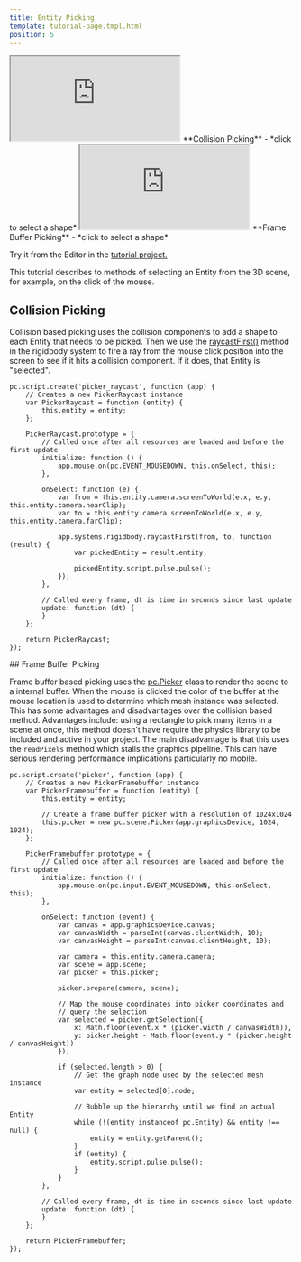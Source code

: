 ```yaml
---
title: Entity Picking
template: tutorial-page.tmpl.html
position: 5
---
```


<iframe src="http://playcanv.as/b/QR8LcbJU"></iframe>
**Collision Picking** - *click to select a shape*

<iframe src="http://playcanv.as/b/Uud3Q7PG"></iframe>
**Frame Buffer Picking** - *click to select a shape*

Try it from the Editor in the [tutorial project.][1]

This tutorial describes to methods of selecting an Entity from the 3D scene, for example, on the click of the mouse.

## Collision Picking

Collision based picking uses the collision components to add a shape to each Entity that needs to be picked. Then we use the [raycastFirst()][2] method in the rigidbody system to fire a ray from the mouse click position into the screen to see if it hits a collision component. If it does, that Entity is "selected".

~~~javascript~~~
pc.script.create('picker_raycast', function (app) {
    // Creates a new PickerRaycast instance
    var PickerRaycast = function (entity) {
        this.entity = entity;
    };

    PickerRaycast.prototype = {
        // Called once after all resources are loaded and before the first update
        initialize: function () {
            app.mouse.on(pc.EVENT_MOUSEDOWN, this.onSelect, this);
        },

        onSelect: function (e) {
            var from = this.entity.camera.screenToWorld(e.x, e.y, this.entity.camera.nearClip);
            var to = this.entity.camera.screenToWorld(e.x, e.y, this.entity.camera.farClip);

            app.systems.rigidbody.raycastFirst(from, to, function (result) {
                var pickedEntity = result.entity;

                pickedEntity.script.pulse.pulse();
            });
        },

        // Called every frame, dt is time in seconds since last update
        update: function (dt) {
        }
    };

    return PickerRaycast;
});
~~~

## Frame Buffer Picking

Frame buffer based picking uses the [pc.Picker][3] class to render the scene to a internal buffer. When the mouse is clicked the color of the buffer at the mouse location is used to determine which mesh instance was selected. This has some advantages and disadvantages over the collision based method. Advantages include: using a rectangle to pick many items in a scene at once, this method doesn't have require the physics library to be included and active in your project. The main disadvantage is that this uses the `readPixels` method which stalls the graphics pipeline. This can have serious rendering performance implications particularly no mobile.

~~~javascript~~~
pc.script.create('picker', function (app) {
    // Creates a new PickerFramebuffer instance
    var PickerFramebuffer = function (entity) {
        this.entity = entity;

        // Create a frame buffer picker with a resolution of 1024x1024
        this.picker = new pc.scene.Picker(app.graphicsDevice, 1024, 1024);
    };

    PickerFramebuffer.prototype = {
        // Called once after all resources are loaded and before the first update
        initialize: function () {
            app.mouse.on(pc.input.EVENT_MOUSEDOWN, this.onSelect, this);
        },

        onSelect: function (event) {
            var canvas = app.graphicsDevice.canvas;
            var canvasWidth = parseInt(canvas.clientWidth, 10);
            var canvasHeight = parseInt(canvas.clientHeight, 10);

            var camera = this.entity.camera.camera;
            var scene = app.scene;
            var picker = this.picker;

            picker.prepare(camera, scene);

            // Map the mouse coordinates into picker coordinates and
            // query the selection
            var selected = picker.getSelection({
                x: Math.floor(event.x * (picker.width / canvasWidth)),
                y: picker.height - Math.floor(event.y * (picker.height / canvasHeight))
            });

            if (selected.length > 0) {
                // Get the graph node used by the selected mesh instance
                var entity = selected[0].node;

                // Bubble up the hierarchy until we find an actual Entity
                while (!(entity instanceof pc.Entity) && entity !== null) {
                    entity = entity.getParent();
                }
                if (entity) {
                    entity.script.pulse.pulse();
                }
            }
        },

        // Called every frame, dt is time in seconds since last update
        update: function (dt) {
        }
    };

    return PickerFramebuffer;
});
~~~

[1]: https://playcanvas.com/project/362236/overview/tutorial-entity-picking
[2]: http://developer.playcanvas.com/en/api/pc.RigidBodyComponentSystem.html#raycastFirst
[3]: http://developer.playcanvas.com/en/api/pc.Picker.html

